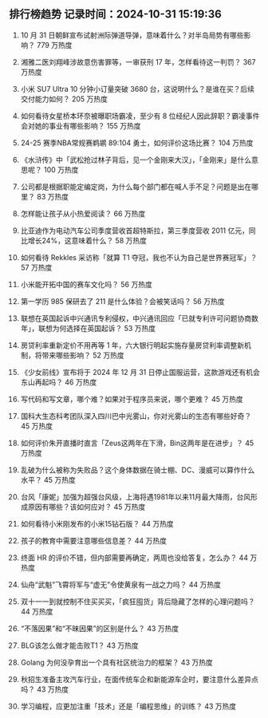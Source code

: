 
## 排行榜趋势 记录时间：2024-10-31 15:19:36
  
  1. 10 月 31 日朝鲜宣布试射洲际弹道导弹，意味着什么？对半岛局势有哪些影响？ 779 万热度
    
  2. 湘雅二医刘翔峰涉故意伤害罪等，一审获刑 17 年，怎样看待这一判罚？ 367 万热度
    
  3. 小米 SU7 Ultra 10 分钟小订量突破 3680 台，这说明什么？是谁在买？后续交付能力如何？ 205 万热度
    
  4. 如何看待女星桥本环奈被曝职场霸凌，至少有 8 位经纪人因此辞职？霸凌事件会对她的事业有哪些影响？ 155 万热度
    
  5. 24-25 赛季NBA常规赛鹈鹕 89:104 勇士，如何评价这场比赛？ 104 万热度
    
  6. 《水浒传》中「武松抢过林子背后，见一个金刚来大汉」，「金刚来」是什么意思呢？ 100 万热度
    
  7. 公司都是根据职能定编定岗，为什么每个部门都在喊人手不足？问题是出在哪里？ 83 万热度
    
  8. 怎样能让孩子从小热爱阅读？ 66 万热度
    
  9. 比亚迪作为电动汽车公司季度营收首超特斯拉，第三季度营收 2011 亿元，同比增长24%，这意味着什么？ 58 万热度
    
  10. 如何看待 Rekkles 采访称「就算 T1 夺冠，我也不认为自己是世界赛冠军」？ 57 万热度
    
  11. 小米能开拓中国的赛车文化吗？ 56 万热度
    
  12. 第一学历 985 保研去了 211 是什么体验？会被笑话吗？ 56 万热度
    
  13. 联想在英国起诉中兴通讯专利侵权，中兴通讯回应「已就专利许可问题协商数年」，联想为何选择在英国起诉？ 53 万热度
    
  14. 房贷利率重新定价不用再等 1 年，六大银行明起实施存量房贷利率调整新机制，将带来哪些影响？ 52 万热度
    
  15. 《少女前线》宣布将于 2024 年 12 月 31 日停止国服运营，这款游戏还有机会东山再起吗？ 46 万热度
    
  16. 写代码和写文章，哪个难？如果对于程序员来说，哪个更难？ 45 万热度
    
  17. 国科大生态科考团队深入四川巴中光雾山，你对光雾山的生态有哪些好奇？ 45 万热度
    
  18. 如何评价朱开直播时直言「Zeus这两年在下滑，Bin这两年是在进步」？ 45 万热度
    
  19. 乱破为什么被称为失败品？这个身体数据在骑士棚、DC、漫威可以算作什么水平？ 45 万热度
    
  20. 台风「康妮」加强为超强台风级，上海将遇1981年以来11月最大降雨，台风形成原因有哪些？该如何应对？ 45 万热度
    
  21. 如何看待小米刚发布的小米15钻石版？ 44 万热度
    
  22. 孩子的教育中需要注意哪些信息差？ 44 万热度
    
  23. 终面 HR 的评价不错，但内部需要再确定，两周也没给答复，怎么办？ 44 万热度
    
  24. 仙舟“武魁”飞霄将军与“虚无”令使黄泉有一战之力吗？ 44 万热度
    
  25. 双十一一到就控制不住买买买，「疯狂囤货」背后隐藏了怎样的心理问题吗？ 44 万热度
    
  26. “不落因果”和“不昧因果”的区别是什么？ 43 万热度
    
  27. BLG该怎么做才能击败T1？ 43 万热度
    
  28. Golang 为何没孕育出一个具有社区统治力的框架？ 43 万热度
    
  29. 秋招生准备主攻汽车行业，在面传统车企和新能源车企时，要注意什么差异点吗？ 43 万热度
    
  30. 学习编程，应更加注重「技术」还是「编程思维」的训练？ 43 万热度
    